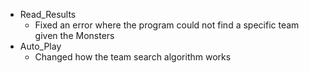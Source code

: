 * Read_Results
  * Fixed an error where the program could not find a specific team given the Monsters
* Auto_Play
  * Changed how the team search algorithm works
